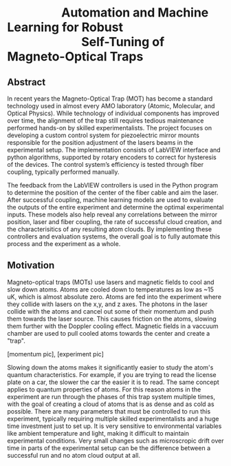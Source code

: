 # &nbsp;&nbsp;&nbsp;&nbsp;&nbsp;&nbsp;&nbsp;&nbsp;&nbsp;&nbsp;&nbsp;&nbsp;&nbsp;&nbsp;&nbsp;&nbsp;&nbsp;&nbsp;&nbsp;Automation and Machine Learning for Robust   &nbsp;&nbsp;&nbsp;&nbsp;&nbsp;&nbsp;&nbsp;&nbsp;&nbsp;&nbsp;&nbsp;&nbsp;&nbsp;&nbsp;&nbsp;&nbsp;&nbsp;&nbsp;&nbsp;&nbsp;&nbsp;&nbsp;&nbsp;&nbsp;&nbsp;&nbsp;Self-Tuning of Magneto-Optical Traps

## Abstract  
In recent years the Magneto-Optical Trap (MOT) has become a standard technology used in almost every AMO laboratory (Atomic, Molecular, and Optical Physics). While technology of individual components has improved over time, the alignment of the trap still requires tedious maintenance performed hands-on by skilled experimentalists. The project focuses on developing a custom control system for piezoelectric mirror mounts responsible for the position adjustment of the lasers beams in the experimental setup. The implementation consists of LabVIEW interface and python algorithms, supported by rotary encoders to correct for hysteresis of the devices. The control system’s efficiency is tested through fiber coupling, typically performed manually.  
  
The feedback from the LabVIEW controllers is used in the Python program to determine the position of the center of the fiber cable and aim the laser. After successful coupling, machine learning models are used to evaluate the outputs of the entire experiment and determine the optimal experimental inputs. These models also help reveal any correlations between the mirror position, laser and fiber coupling, the rate of successful cloud creation, and the characterisitics of any resulting atom clouds. By implementing these controllers and evaluation systems, the overall goal is to fully automate this process and the experiment as a whole.

## Motivation  
Magneto-optical traps (MOTs) use lasers and magnetic fields to cool and slow down atoms. Atoms are cooled down to temperatures as low as ~15 uK, which is almost absolute zero. Atoms are fed into the experiment where they collide with lasers on the x,y, and z axes. The photons in the laser collide with the atoms and cancel out some of their momentum and push them towards the laser source. This causes friction on the atoms, slowing them further with the Doppler cooling effect. Magnetic fields in a vaccuum chamber are used to pull cooled atoms towards the center and create a "trap". 

[momentum pic], [experiment pic]
  
Slowing down the atoms makes it significantly easier to study the atom's quantum characteristics. For example, if you are trying to read the license plate on a car, the slower the car the easier it is to read. The same concept applies to quantum properties of atoms. For this reason atoms in the experiment are run through the phases of this trap system multiple times, with the goal of creating a cloud of atoms that is as dense and as cold as possible. There are many parameters that must be controlled to run this experiment, typically requiring multiple skilled experimentalists and a huge time investment just to set up. It is very sensitive to environmental variables like ambient temperature and light, making it difficult to maintain experimental conditions. Very small changes such as microscropic drift over time in parts of the experimental setup can be the difference between a successful run and no atom cloud output at all.  

## 
